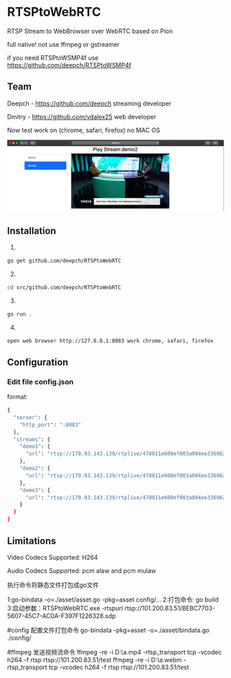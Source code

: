 # RTSPtoWebRTC

RTSP Stream to WebBrowser over WebRTC based on Pion

full native! not use ffmpeg or gstreamer

if you need RTSPtoWSMP4f use https://github.com/deepch/RTSPtoWSMP4f

## Team

Deepch - https://github.com/deepch streaming developer

Dmitry - https://github.com/vdalex25 web developer

Now test work on (chrome, safari, firefox) no MAC OS

![RTSPtoWebRTC image](doc/demo4.png)

## Installation
1.
```bash
go get github.com/deepch/RTSPtoWebRTC
```
2.
```bash
cd src/github.com/deepch/RTSPtoWebRTC
```
3.
```bash
go run .
```
4.
```bash
open web browser http://127.0.0.1:8083 work chrome, safari, firefox
```

## Configuration

### Edit file config.json

format:

```bash
{
  "server": {
    "http_port": ":8083"
  },
  "streams": {
    "demo1": {
      "url": "rtsp://170.93.143.139/rtplive/470011e600ef003a004ee33696235daa"
    },
    "demo2": {
      "url": "rtsp://170.93.143.139/rtplive/470011e600ef003a004ee33696235daa"
    },
    "demo3": {
      "url": "rtsp://170.93.143.139/rtplive/470011e600ef003a004ee33696235daa"
    }
  }
}
```

## Limitations

Video Codecs Supported: H264

Audio Codecs Supported: pcm alaw and pcm mulaw 





执行命令将静态文件打包成go文件

1:go-bindata -o=./asset/asset.go -pkg=asset config/...
2:打包命令: go build
3:启动参数：RTSPtoWebRTC.exe -rtspurl rtsp://101.200.83.51/BEBC7703-5607-45C7-AC0A-F397F1226328.sdp

#config 配置文件打包命令
go-bindata -pkg=asset -o=./asset/bindata.go ./config/

#ffmpeg 发送视频流命令
ffmpeg -re -i D:\a.mp4 -rtsp_transport tcp -vcodec h264 -f rtsp rtsp://101.200.83.51/test
ffmpeg -re -i D:\a.webm -rtsp_transport tcp -vcodec h264 -f rtsp rtsp://101.200.83.51/test
